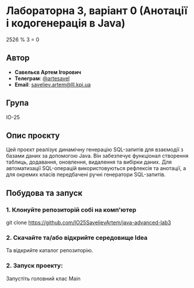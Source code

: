 # Лабораторна 3, варіант 0 (Анотації і кодогенерація в Java)
2526 % 3 = 0

## Автор
- **Савельєв Артем Ігорович**
- **Телеграм**: [@artesavel](https://t.me/artesavel)
- **Email**: [saveliev.artem@lll.kpi.ua](mailto:saveliev.artem@lll.kpi.ua)
## Група
ІО-25
## Опис проєкту
Цей проєкт реалізує динамічну генерацію SQL-запитів для взаємодії з базами даних за допомогою Java. Він забезпечує функціонал створення таблиць, додавання, оновлення, видалення та вибірки даних. Для автоматизації SQL-операцій використовуються рефлексія та анотації, а для окремих класів передбачені ручні генератори SQL-запитів.

## Побудова та запуск

### 1. Клонуйте репозиторій собі на комп'ютер
  git clone https://github.com/IO25SavelievArtem/java-advanced-lab3
### 2. Скачайте та/або відкрийте середовище Idea
  Та відкрийте каталог репозиторію.
### 2. Запуск проекту: 
  Запустіть головний клас Main
